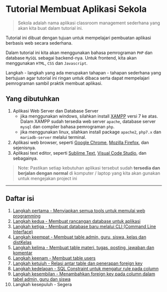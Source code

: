 # Tutorial Membuat Aplikasi Sekola 
> Sekola adalah nama aplikasi classroom management sederhana yang akan kita buat dalam tutorial ini.

Tutorial ini dibuat dengan tujuan untuk mempelajari pembuatan aplikasi berbasis web secara sederhana.

Dalam tutorial ini kita akan menggunakan bahasa pemrograman `PHP` dan database `MySQL` sebagai backend-nya. Untuk frontend, kita akan menggunakan `HTML`, `CSS` dan `Javascript`.

Langkah - langkah yang ada merupakan tahapan - tahapan sederhana yang bertujuan agar tutorial ini ringan untuk dibaca serta dapat mempelajari pemrograman sambil praktik membuat aplikasi.

## Yang dibutuhkan
1. Aplikasi Web Server dan Database Server
    - jika menggunakan windows, silahkan install [XAMPP](https://www.apachefriends.org/download.html) versi 7 ke atas. Dalam XAMPP sudah tersedia web server `apache`, database server `mysql` dan compiler bahasa pemrograman `php`.
    - jika menggunakan linux, silahkan install package `apache2`, `php7.x` dan `mariadb-server` melalui terminal.
2. Aplikasi web browser, seperti [Google Chrome](https://www.google.com/chrome/), [Mozilla Firefox](https://www.mozilla.org/en-US/firefox/new/), dan sejenisnya.
3. Aplikasi text editor, seperti [Sublime Text](https://www.sublimetext.com/download), [Visual Code Studio](https://code.visualstudio.com/download), dan sebagainya.


> Note: Pastikan setiap kebutuhan aplikasi tersebut sudah **tersedia dan berjalan dengan normal** di komputer / laptop yang kita akan gunakan untuk mengejakan project ini
___

## Daftar isi

1. [Langkah pertama - Menyiapkan semua tools untuk memulai web programming](/steps/langkah1.md)
2. [Langkah kedua - Membuat rancangan database untuk aplikasi](/steps/langkah2.md)
3. [Langkah ketiga - Membuat database baru melalui CLI (Command Line Interface)](/steps/langkah3.md)
4. [Langkah keempat - Membuat table admin, guru, siswa, kelas dan distKelas](/steps/langkah4.md)
5. [Langkah kelima - Membuat table materi, tugas, posting, jawaban dan komentar](/steps/langkah5.md)
6. [Langkah keenam - Membuat table users](/steps/langkah6.md)
7. [Langkah ketujuh - Relasi antar table dan penerapan foreign key](/steps/langkah7.md)
8. [Langkah kedelapan - SQL Constraint untuk mengatur rule pada column](/steps/langkah8.md)
9. [Langkah kesembilan - Menambahkan foreign key pada column dalam tabel admin, guru dan siswa](/steps/langkah9.md)
10. Langkah kesepuluh - Segera

